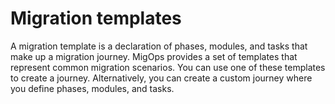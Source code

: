 # Migration templates<a name="migration-templates"></a>

A migration template is a declaration of phases, modules, and tasks that make up a migration journey\. MigOps provides a set of templates that represent common migration scenarios\. You can use one of these templates to create a journey\. Alternatively, you can create a custom journey where you define phases, modules, and tasks\.